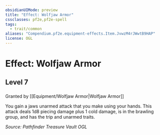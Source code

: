 ```yaml
---
obsidianUIMode: preview
title: "Effect: Wolfjaw Armor"
cssclasses: pf2e,pf2e-spell
tags:
  - trait/common
aliases: "Compendium.pf2e.equipment-effects.Item.JvwzM4rJWwtB9HAP"
license: OGL
---
```

# Effect: Wolfjaw Armor
## Level 7
### 






Granted by [[Equipment/Wolfjaw Armor|Wolfjaw Armor]]

You gain a jaws unarmed attack that you make using your hands. This attack deals 1d8 piecing damage plus 1 cold damage, is in the brawling group, and has the trip and unarmed traits.

*Source: Pathfinder Treasure Vault*
*OGL*